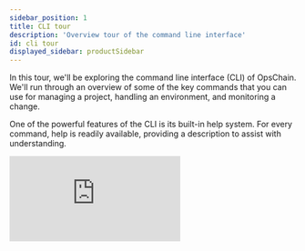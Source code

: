 ```yaml
---
sidebar_position: 1
title: CLI tour
description: 'Overview tour of the command line interface'
id: cli tour
displayed_sidebar: productSidebar
---
```


In this tour, we'll be exploring the command line interface (CLI) of OpsChain. We'll run through an overview of some of the key commands that you can use for managing a project, handling an environment, and monitoring a change.

One of the powerful features of the CLI is its built-in help system. For every command, help is readily available, providing a description to assist with understanding.

<iframe class="youtube-video" src="https://www.youtube.com/embed/t5bXTfEiIto" title="YouTube video player" frameborder="0" allow="accelerometer; autoplay; clipboard-write; encrypted-media; gyroscope; picture-in-picture; web-share" allowfullscreen></iframe>
